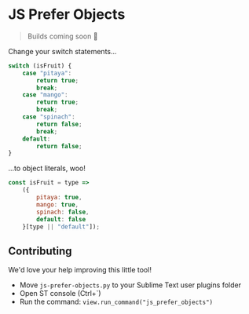 # JS Prefer Objects

> Builds coming soon 🤗

Change your switch statements...
```js
switch (isFruit) {
    case "pitaya":
        return true;
        break;
    case "mango":
        return true;
        break;
    case "spinach":
        return false;
        break;
    default:
        return false;
}
```

...to object literals, woo!
```js
const isFruit = type =>
    ({
        pitaya: true,
        mango: true,
        spinach: false,
        default: false
    }[type || "default"]);
```

## Contributing

We'd love your help improving this little tool!

* Move `js-prefer-objects.py` to your Sublime Text user plugins folder
* Open ST console (Ctrl+`)
* Run the command: `view.run_command("js_prefer_objects")`
